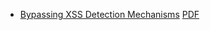 - [Bypassing XSS Detection Mechanisms](https://github.com/s0md3v/MyPapers/tree/master/Bypassing-XSS-detection-mechanisms) [PDF](https://github.com/s0md3v/MyPapers/blob/master/Bypassing-XSS-detection-mechanisms/Bypassing-XSS-Detection-Mechanisms.pdf)
